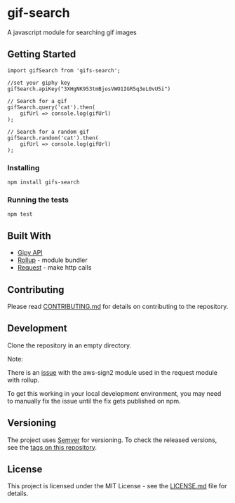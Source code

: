 # gif-search

A javascript module for searching gif images

## Getting Started

```
import gifSearch from 'gifs-search';

//set your giphy key
gifSearch.apiKey("3XHgNK953tmBjosVWO1IGR5q3eL0vU5i")

// Search for a gif
gifSearch.query('cat').then(
    gifUrl => console.log(gifUrl)
);

// Search for a random gif
gifSearch.random('cat').then(
    gifUrl => console.log(gifUrl)
);
```

### Installing

```
npm install gifs-search
```

### Running the tests

```
npm test
```

## Built With

* [Gipy API](https://api.giphy.com/)
* [Rollup](https://github.com/rollup/rollup) - module bundler
* [Request](https://github.com/request/request) - make http calls

## Contributing

Please read [CONTRIBUTING.md](https://github.com/selcher/gif-search/blob/master/CONTRIBUTING.md) for details on contributing to the repository.

## Development

Clone the repository in an empty directory.

Note:

There is an [issue](https://github.com/request/request/issues/2483) with the aws-sign2 module used in the request module with rollup.

To get this working in your local development environment, you may need to manually fix the issue until the fix gets published on npm.

## Versioning

The project uses [Semver](http://semver.org) for versioning. To check the released versions, see the [tags on this repository](https://github.com/selcher/gif-search/releases).

## License

This project is licensed under the MIT License - see the [LICENSE.md](https://github.com/selcher/gif-search/blob/master/LICENSE) file for details.
